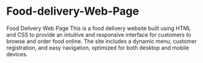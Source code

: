 # Food-delivery-Web-Page




Food Delivery Web Page
This is a food delivery website built using HTML and CSS to provide an intuitive and responsive interface for customers to browse and order food online. The site includes a dynamic menu, customer registration, and easy navigation, optimized for both desktop and mobile devices.
